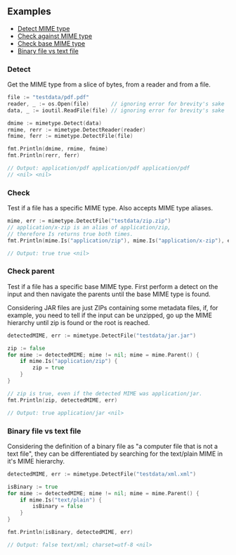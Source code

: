 ## Examples
 - [Detect MIME type](#detect)
 - [Check against MIME type](#check)
 - [Check base MIME type](#check-parent)
 - [Binary file vs text file](#binary-file-vs-text-file)

### Detect
Get the MIME type from a slice of bytes, from a reader and from a file.
```go
file := "testdata/pdf.pdf"
reader, _ := os.Open(file)       // ignoring error for brevity's sake
data, _ := ioutil.ReadFile(file) // ignoring error for brevity's sake

dmime := mimetype.Detect(data)
rmime, rerr := mimetype.DetectReader(reader)
fmime, ferr := mimetype.DetectFile(file)

fmt.Println(dmime, rmime, fmime)
fmt.Println(rerr, ferr)

// Output: application/pdf application/pdf application/pdf
// <nil> <nil>
```

### Check
Test if a file has a specific MIME type. Also accepts MIME type aliases.
```go
mime, err := mimetype.DetectFile("testdata/zip.zip")
// application/x-zip is an alias of application/zip,
// therefore Is returns true both times.
fmt.Println(mime.Is("application/zip"), mime.Is("application/x-zip"), err)

// Output: true true <nil>
```

### Check parent
Test if a file has a specific base MIME type. First perform a detect on the
input and then navigate the parents until the base MIME type is found.

Considering JAR files are just ZIPs containing some metadata files,
if, for example, you need to tell if the input can be unzipped, go up the
MIME hierarchy until zip is found or the root is reached.
```go
detectedMIME, err := mimetype.DetectFile("testdata/jar.jar")

zip := false
for mime := detectedMIME; mime != nil; mime = mime.Parent() {
    if mime.Is("application/zip") {
        zip = true
    }
}

// zip is true, even if the detected MIME was application/jar.
fmt.Println(zip, detectedMIME, err)

// Output: true application/jar <nil>
```

### Binary file vs text file
Considering the definition of a binary file as "a computer file that is not
a text file", they can be differentiated by searching for the text/plain MIME
in it's MIME hierarchy.
```go
detectedMIME, err := mimetype.DetectFile("testdata/xml.xml")

isBinary := true
for mime := detectedMIME; mime != nil; mime = mime.Parent() {
    if mime.Is("text/plain") {
        isBinary = false
    }
}

fmt.Println(isBinary, detectedMIME, err)

// Output: false text/xml; charset=utf-8 <nil>
```
